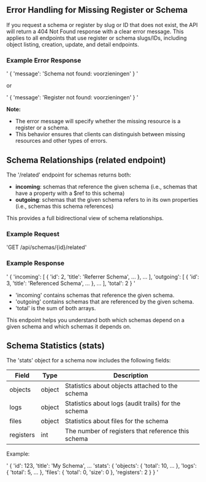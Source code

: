 ## Error Handling for Missing Register or Schema

If you request a schema or register by slug or ID that does not exist, the API will return a 404 Not Found response with a clear error message. This applies to all endpoints that use register or schema slugs/IDs, including object listing, creation, update, and detail endpoints.

### Example Error Response

'
{
  'message': 'Schema not found: voorzieningen'
}
'

or

'
{
  'message': 'Register not found: voorzieningen'
}
'

**Note:**
- The error message will specify whether the missing resource is a register or a schema.
- This behavior ensures that clients can distinguish between missing resources and other types of errors.

## Schema Relationships (related endpoint)

The '/related' endpoint for schemas returns both:
- **incoming**: schemas that reference the given schema (i.e., schemas that have a property with a $ref to this schema)
- **outgoing**: schemas that the given schema refers to in its own properties (i.e., schemas this schema references)

This provides a full bidirectional view of schema relationships.

### Example Request

'GET /api/schemas/{id}/related'

### Example Response

'
{
  'incoming': [
    { 'id': 2, 'title': 'Referrer Schema', ... },
    ...
  ],
  'outgoing': [
    { 'id': 3, 'title': 'Referenced Schema', ... },
    ...
  ],
  'total': 2
}
'

- 'incoming' contains schemas that reference the given schema.
- 'outgoing' contains schemas that are referenced by the given schema.
- 'total' is the sum of both arrays.

This endpoint helps you understand both which schemas depend on a given schema and which schemas it depends on.

## Schema Statistics (stats)

The 'stats' object for a schema now includes the following fields:

| Field      | Type   | Description |
|------------|--------|-------------|
| objects    | object | Statistics about objects attached to the schema |
| logs       | object | Statistics about logs (audit trails) for the schema |
| files      | object | Statistics about files for the schema |
| registers  | int    | The number of registers that reference this schema |

Example:

'
{
  'id': 123,
  'title': 'My Schema',
  ...
  'stats': {
    'objects': { 'total': 10, ... },
    'logs': { 'total': 5, ... },
    'files': { 'total': 0, 'size': 0 },
    'registers': 2
  }
}
' 